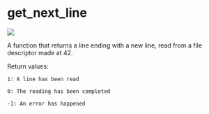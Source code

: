 # get_next_line
<img src ="https://img.shields.io/badge/Result-115%2F100-green"/>

A function that returns a line ending with a new line, read from a file descriptor made at 42.

Return values:

<code>1: A line has been read</code>

<code>0: The reading has been completed</code>

<code>-1: An error has happened</code>

